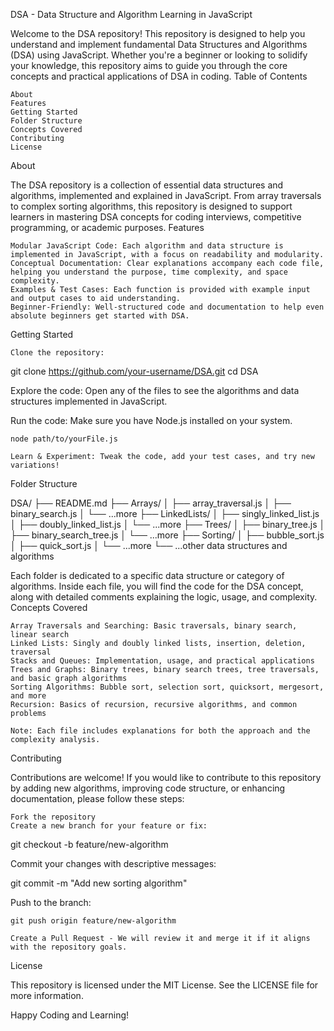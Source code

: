 DSA - Data Structure and Algorithm Learning in JavaScript

Welcome to the DSA repository! This repository is designed to help you understand and implement fundamental Data Structures and Algorithms (DSA) using JavaScript. Whether you're a beginner or looking to solidify your knowledge, this repository aims to guide you through the core concepts and practical applications of DSA in coding.
Table of Contents

    About
    Features
    Getting Started
    Folder Structure
    Concepts Covered
    Contributing
    License

About

The DSA repository is a collection of essential data structures and algorithms, implemented and explained in JavaScript. From array traversals to complex sorting algorithms, this repository is designed to support learners in mastering DSA concepts for coding interviews, competitive programming, or academic purposes.
Features

    Modular JavaScript Code: Each algorithm and data structure is implemented in JavaScript, with a focus on readability and modularity.
    Conceptual Documentation: Clear explanations accompany each code file, helping you understand the purpose, time complexity, and space complexity.
    Examples & Test Cases: Each function is provided with example input and output cases to aid understanding.
    Beginner-Friendly: Well-structured code and documentation to help even absolute beginners get started with DSA.

Getting Started

    Clone the repository:

git clone https://github.com/your-username/DSA.git
cd DSA

Explore the code: Open any of the files to see the algorithms and data structures implemented in JavaScript.

Run the code: Make sure you have Node.js installed on your system.

    node path/to/yourFile.js

    Learn & Experiment: Tweak the code, add your test cases, and try new variations!

Folder Structure

DSA/
├── README.md
├── Arrays/
│   ├── array_traversal.js
│   ├── binary_search.js
│   └── ...more
├── LinkedLists/
│   ├── singly_linked_list.js
│   ├── doubly_linked_list.js
│   └── ...more
├── Trees/
│   ├── binary_tree.js
│   ├── binary_search_tree.js
│   └── ...more
├── Sorting/
│   ├── bubble_sort.js
│   ├── quick_sort.js
│   └── ...more
└── ...other data structures and algorithms

Each folder is dedicated to a specific data structure or category of algorithms. Inside each file, you will find the code for the DSA concept, along with detailed comments explaining the logic, usage, and complexity.
Concepts Covered

    Array Traversals and Searching: Basic traversals, binary search, linear search
    Linked Lists: Singly and doubly linked lists, insertion, deletion, traversal
    Stacks and Queues: Implementation, usage, and practical applications
    Trees and Graphs: Binary trees, binary search trees, tree traversals, and basic graph algorithms
    Sorting Algorithms: Bubble sort, selection sort, quicksort, mergesort, and more
    Recursion: Basics of recursion, recursive algorithms, and common problems

    Note: Each file includes explanations for both the approach and the complexity analysis.

Contributing

Contributions are welcome! If you would like to contribute to this repository by adding new algorithms, improving code structure, or enhancing documentation, please follow these steps:

    Fork the repository
    Create a new branch for your feature or fix:

git checkout -b feature/new-algorithm

Commit your changes with descriptive messages:

git commit -m "Add new sorting algorithm"

Push to the branch:

    git push origin feature/new-algorithm

    Create a Pull Request - We will review it and merge it if it aligns with the repository goals.

License

This repository is licensed under the MIT License. See the LICENSE file for more information.

Happy Coding and Learning!
